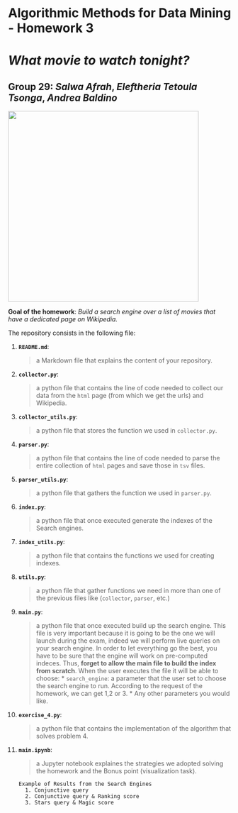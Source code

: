# Algorithmic Methods for Data Mining - Homework 3 
# *What movie to watch tonight?* 
## Group 29: *Salwa Afrah*, *Eleftheria Tetoula Tsonga*, *Andrea Baldino*

<p align="left">
<img src="https://d3c1jucybpy4ua.cloudfront.net/data/63462/big_picture/popcorn.jpg?1567006493" height=430 
</p>

**Goal of the homework**: *Build a search engine over a list of movies that have a dedicated page on Wikipedia.*


The repository consists in the following file:
1. __`README.md`__:
    > a Markdown file that explains the content of your repository. 

2. __`collector.py`__:
    > a python file that contains the line of code needed to collect our data from the `html` page (from which we get the urls) and Wikipedia.
3. __`collector_utils.py`__:
    > a python file that stores the function we used in `collector.py`.
2. __`parser.py`__:
    > a python file that contains the line of code needed to parse the entire collection of `html` pages and save those in `tsv` files.
4. __`parser_utils.py`__:
    > a python file that gathers the function we used in `parser.py`.
5. __`index.py`__:
    > a python file that once executed generate the indexes of the Search engines.
6. __`index_utils.py`__:
    > a python file that contains the functions we used for creating indexes.
7. __`utils.py`__: 
    > a python file that gather functions we need in more than one of the previous files like (`collector`, `parser`, etc.)
8. __`main.py`__:
    > a python file that once executed build up the search engine. This file is very important because it is going to be the one we will launch during the exam, indeed we will perform live queries on your search engine. In order to let everything go the best, you have to be sure that the engine will work on pre-computed indeces. Thus, **forget to allow the main file to build the index from scratch**.
    When the user executes the file it will be able to choose:
      	    * `search_engine`: a parameter that the user set to choose the search engine to run. According to the request of the homework, we can get 1,2 or 3.
      	    * Any other parameters you would like.
9. __`exercise_4.py`__:
    > a python file that contains the implementation of the algorithm that solves problem 4.

10. __`main.ipynb`__: 
    > a Jupyter notebook explaines the strategies we adopted solving the homework and the Bonus point (visualization task). 
        
        Example of Results from the Search Engines
          1. Conjunctive query
          2. Conjunctive query & Ranking score  
          3. Stars query & Magic score
